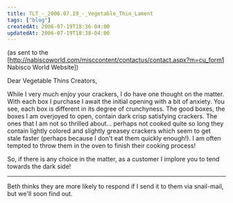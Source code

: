 ```yaml
---
title: TLT_-_2006.07.19_-_Vegetable_Thin_Lament
tags: ["blog"]
createdAt: 2006-07-19T18:36-04:00
updatedAt: 2006-07-19T18:38-04:00
---
```


(as sent to the [http://nabiscoworld.com/misccontent/contactus/contact.aspx?m=cu_form1 Nabisco World Website])

Dear Vegetable Thins Creators,

While I very much enjoy your crackers, I do have one thought on the matter. With each box I purchase I await the initial opening with a bit of anxiety. You see, each box is different in its degree of crunchyness. The good boxes, the boxes I am overjoyed to open, contain dark crisp satisfying crackers. The ones that I am not so thrilled about... perhaps not cooked quite so long they contain lightly colored and slightly greasey crackers which seem to get stale faster (perhaps because I don't eat them quickly enough!). I am often tempted to throw them in the oven to finish their cooking process!

So, if there is any choice in the matter, as a customer I implore you to tend towards the dark side!

----

Beth thinks they are more likely to respond if I send it to them via snail-mail, but we'll soon find out.

